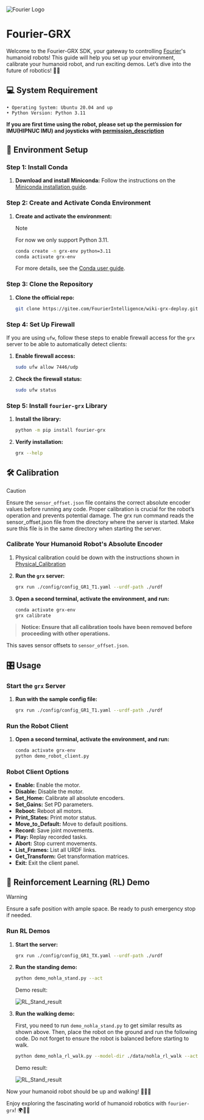 ![Fourier Logo](pictures/Fourier/FOURIER%20LOGO-Standard%20Colour_EN.jpg)
# Fourier-GRX

Welcome to the Fourier-GRX SDK, your gateway to controlling [Fourier](https://fourierintelligence.com/)'s humanoid robots! This guide will help you set up your environment, calibrate your humanoid robot, and run exciting demos. Let’s dive into the future of robotics! 🤖🚀

## 💻 System Requirement

    • Operating System: Ubuntu 20.04 and up
    • Python Version: Python 3.11
**If you are first time using the robot, please set up the permission for IMU(HIPNUC IMU) and joysticks with [permission_description](permissions.md)**

## 🚀 Environment Setup

### Step 1: Install Conda

1. **Download and install Miniconda:**
    Follow the instructions on the [Miniconda installation guide](https://docs.conda.io/en/latest/miniconda.html).

### Step 2: Create and Activate Conda Environment

1. **Create and activate the environment:**

    > [!NOTE] 
    > For now we only support Python 3.11.

    ```bash
    conda create -n grx-env python=3.11
    conda activate grx-env
    ```

    For more details, see the [Conda user guide](https://docs.conda.io/projects/conda/en/latest/user-guide/getting-started.html).

### Step 3: Clone the Repository

1. **Clone the official repo:**
    ```bash
    git clone https://gitee.com/FourierIntelligence/wiki-grx-deploy.git
    ```

### Step 4: Set Up Firewall

If you are using `ufw`, follow these steps to enable firewall access for the `grx` server to be able to automatically detect clients:

1. **Enable firewall access:**
    ```bash
    sudo ufw allow 7446/udp
    ```

2. **Check the firewall status:**
    ```bash
    sudo ufw status
    ```

### Step 5: Install `fourier-grx` Library

1. **Install the library:**
    ```bash
    python -m pip install fourier-grx
    ```

2. **Verify installation:**
    ```bash
    grx --help
    ```

## 🛠️ Calibration

> [!CAUTION]
> Ensure the `sensor_offset.json` file contains the correct absolute encoder values before running any code. Proper calibration is crucial for the robot’s operation and prevents potential damage. The grx run command reads the sensor_offset.json file from the directory where the server is started. Make sure this file is in the same directory when starting the server.

### Calibrate Your Humanoid Robot's Absolute Encoder

1. Physical calibration could be down with the instructions shown in [Physical_Calibration](Calibration_Procedure.md)

2. **Run the `grx` server:**
    ```bash
    grx run ./config/config_GR1_T1.yaml --urdf-path ./urdf
    ```

3. **Open a second terminal, activate the environment, and run:**
    ```bash
    conda activate grx-env
    grx calibrate
    ```

> **Notice: Ensure that all calibration tools have been removed before proceeding with other operations.**

This saves sensor offsets to `sensor_offset.json`. 

## 🎛️ Usage

### Start the `grx` Server

1. **Run with the sample config file:**
    ```bash
    grx run ./config/config_GR1_T1.yaml --urdf-path ./urdf
    ```

### Run the Robot Client

1. **Open a second terminal, activate the environment, and run:**
    ```bash
    conda activate grx-env
    python demo_robot_client.py
    ```

### Robot Client Options

- **Enable:** Enable the motor.
- **Disable:** Disable the motor.
- **Set_Home:** Calibrate all absolute encoders.
- **Set_Gains:** Set PD parameters.
- **Reboot:** Reboot all motors.
- **Print_States:** Print motor status.
- **Move_to_Default:** Move to default positions.
- **Record:** Save joint movements.
- **Play:** Replay recorded tasks.
- **Abort:** Stop current movements.
- **List_Frames:** List all URDF links.
- **Get_Transform:** Get transformation matrices.
- **Exit:** Exit the client panel.

## 🤖 Reinforcement Learning (RL) Demo

> [!WARNING] 
> Ensure a safe position with ample space. Be ready to push emergency stop if needed.

### Run RL Demos

1. **Start the server:**
    ```bash
    grx run ./config/config_GR1_TX.yaml --urdf-path ./urdf
    ```

2. **Run the standing demo:**
    ```bash
    python demo_nohla_stand.py --act
    ```
    Demo result:

    ![RL_Stand_result](pictures/GIF/RL_stand.gif)


3. **Run the walking demo:**

    First, you need to run `demo_nohla_stand.py` to get similar results as shown above. Then, place the robot on the ground and run the following code. Do not forget to ensure the robot is balanced before starting to walk.
    
    ```bash
    python demo_nohla_rl_walk.py --model-dir ./data/nohla_rl_walk --act
    ```
    Demo result:

    ![RL_Stand_result](pictures/GIF/RL_walk.gif)

Now your humanoid robot should be up and walking! 🦾🚶‍♂️ 

Enjoy exploring the fascinating world of humanoid robotics with `fourier-grx`! 🌍🤖✨


